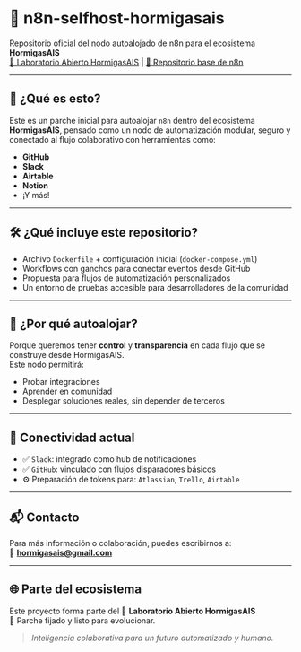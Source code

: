 # 🧠 n8n-selfhost-hormigasais

Repositorio oficial del nodo autoalojado de n8n para el ecosistema **HormigasAIS**  
[🔗 Laboratorio Abierto HormigasAIS](https://github.com/HormigasAIS) | [🌱 Repositorio base de n8n](https://github.com/n8n-io/n8n)

---

## 🤖 ¿Qué es esto?

Este es un parche inicial para autoalojar `n8n` dentro del ecosistema **HormigasAIS**, pensado como un nodo de automatización modular, seguro y conectado al flujo colaborativo con herramientas como:

- **GitHub**
- **Slack**
- **Airtable**
- **Notion**
- ¡Y más!

---

## 🛠 ¿Qué incluye este repositorio?

- Archivo `Dockerfile` + configuración inicial (`docker-compose.yml`)
- Workflows con ganchos para conectar eventos desde GitHub
- Propuesta para flujos de automatización personalizados
- Un entorno de pruebas accesible para desarrolladores de la comunidad

---

## 🐜 ¿Por qué autoalojar?

Porque queremos tener **control** y **transparencia** en cada flujo que se construye desde HormigasAIS.  
Este nodo permitirá:

- Probar integraciones
- Aprender en comunidad
- Desplegar soluciones reales, sin depender de terceros

---

## 🔄 Conectividad actual

- ✅ `Slack`: integrado como hub de notificaciones
- ✅ `GitHub`: vinculado con flujos disparadores básicos
- ⚙️ Preparación de tokens para: `Atlassian`, `Trello`, `Airtable`

---

## 📬 Contacto

Para más información o colaboración, puedes escribirnos a:  
📧 **hormigasais@gmail.com**

---

## 🌐 Parte del ecosistema

Este proyecto forma parte del 🧪 **Laboratorio Abierto HormigasAIS**  
🧷 Parche fijado y listo para evolucionar.

> _Inteligencia colaborativa para un futuro automatizado y humano._
